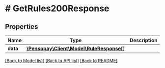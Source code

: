 # # GetRules200Response

## Properties

Name | Type | Description | Notes
------------ | ------------- | ------------- | -------------
**data** | [**\Pensopay\Client\Model\RuleResponse[]**](RuleResponse.md) |  | [optional]

[[Back to Model list]](../../README.md#models) [[Back to API list]](../../README.md#endpoints) [[Back to README]](../../README.md)
